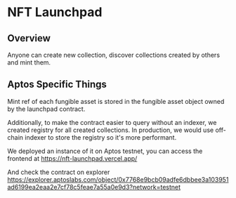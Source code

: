 # NFT Launchpad

## Overview

Anyone can create new collection, discover collections created by others and mint them.

## Aptos Specific Things

Mint ref of each fungible asset is stored in the fungible asset object owned by the launchpad contract.

Additionally, to make the contract easier to query without an indexer, we created registry for all created collections.
In production, we would use off-chain indexer to store the registry so it's more performant.

We deployed an instance of it on Aptos testnet, you can access the frontend at https://nft-launchpad.vercel.app/

And check the contract on explorer https://explorer.aptoslabs.com/object/0x7768e9bcb09adfe6dbbee3a103951ad6199ea2eaa2e7cf78c5feae7a55a0e9d3?network=testnet
